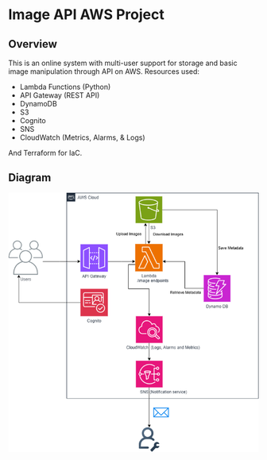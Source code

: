 # Image API AWS Project

## Overview
This is an online system with multi-user support for storage and basic image manipulation through API on AWS. Resources used:

- Lambda Functions (Python)
- API Gateway (REST API)
- DynamoDB
- S3
- Cognito
- SNS
- CloudWatch (Metrics, Alarms, & Logs)

And Terraform for IaC.

## Diagram

![Diagram](https://github.com/mateusbrodrigues/terraform-imageapi/blob/master/diagram/imageapi.png)

